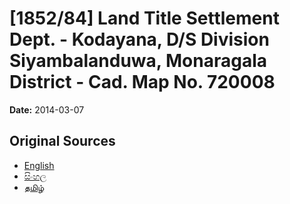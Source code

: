 # [1852/84] Land Title Settlement Dept. - Kodayana, D/S Division Siyambalanduwa, Monaragala District - Cad. Map No. 720008

**Date:** 2014-03-07

## Original Sources

- [English](https://documents.gov.lk/view/extra-gazettes/2014/3/1852-84_E.pdf)
- [සිංහල](https://documents.gov.lk/view/extra-gazettes/2014/3/1852-84_S.pdf)
- [தமிழ்](https://documents.gov.lk/view/extra-gazettes/2014/3/1852-84_T.pdf)
